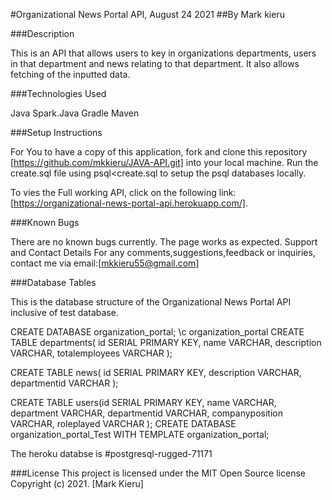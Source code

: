 #Organizational News Portal API, August 24 2021 
##By Mark kieru

###Description

This is an API that allows users to key in organizations departments, users in that department and news relating to that department.
It also allows fetching of the inputted data.

###Technologies Used

Java Spark.Java Gradle Maven

###Setup Instructions

For You to have a copy of this application, fork and clone this repository [https://github.com/mkkieru/JAVA-API.git] into your local machine.
Run the create.sql file using psql<create.sql to setup the psql databases locally.

To vies the Full working API, click on the following link: [https://organizational-news-portal-api.herokuapp.com/].

###Known Bugs

There are no known bugs currently. The page works as expected. Support and Contact Details For any comments,suggestions,feedback or inquiries, contact me via email:[mkkieru55@gmail.com]

###Database Tables

This is the database structure of the Organizational News Portal API inclusive of test database.

CREATE DATABASE organization_portal;
 \c organization_portal
CREATE TABLE departments(
    id SERIAL PRIMARY KEY,
    name VARCHAR,
    description VARCHAR,
    totalemployees VARCHAR
);

CREATE TABLE news(
    id SERIAL PRIMARY KEY,
    description VARCHAR,
    departmentid VARCHAR
);

CREATE TABLE users(id SERIAL PRIMARY KEY,
    name VARCHAR,
    department VARCHAR,
    departmentid VARCHAR,
    companyposition VARCHAR,
    roleplayed VARCHAR
);
CREATE DATABASE organization_portal_Test WITH TEMPLATE organization_portal;

The heroku databse is #postgresql-rugged-71171
 
###License 
This project is licensed under the MIT Open Source license Copyright (c) 2021. [Mark Kieru]